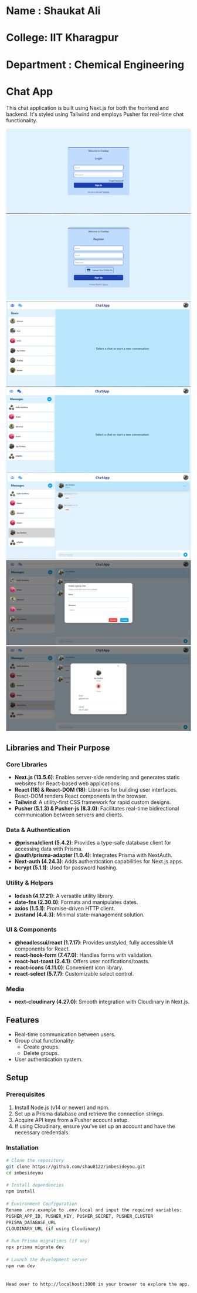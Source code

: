 
# Name : Shaukat Ali
# College: IIT Kharagpur
# Department : Chemical Engineering

# Chat App

This chat application is built using Next.js for both the frontend and backend. It's styled using Tailwind and employs Pusher for real-time chat functionality.

![Chat App Screenshot](./1%20(2).png)
![Chat App Screenshot](./2%20(2).png)
![Chat App Screenshot](./3%20(2).png)
![Chat App Screenshot](./4%20(2).png)
![Chat App Screenshot](./5.png)
![Chat App Screenshot](./6.png)
![Chat App Screenshot](./7.png)

## Libraries and Their Purpose

### Core Libraries
- **Next.js (13.5.6)**: Enables server-side rendering and generates static websites for React-based web applications.
- **React (18) & React-DOM (18)**: Libraries for building user interfaces. React-DOM renders React components in the browser.
- **Tailwind**: A utility-first CSS framework for rapid custom designs.
- **Pusher (5.1.3) & Pusher-js (8.3.0)**: Facilitates real-time bidirectional communication between servers and clients.

### Data & Authentication
- **@prisma/client (5.4.2)**: Provides a type-safe database client for accessing data with Prisma.
- **@auth/prisma-adapter (1.0.4)**: Integrates Prisma with NextAuth.
- **Next-auth (4.24.3)**: Adds authentication capabilities for Next.js apps.
- **bcrypt (5.1.1)**: Used for password hashing.

### Utility & Helpers
- **lodash (4.17.21)**: A versatile utility library.
- **date-fns (2.30.0)**: Formats and manipulates dates.
- **axios (1.5.1)**: Promise-driven HTTP client.
- **zustand (4.4.3)**: Minimal state-management solution.

### UI & Components
- **@headlessui/react (1.7.17)**: Provides unstyled, fully accessible UI components for React.
- **react-hook-form (7.47.0)**: Handles forms with validation.
- **react-hot-toast (2.4.1)**: Offers user notifications/toasts.
- **react-icons (4.11.0)**: Convenient icon library.
- **react-select (5.7.7)**: Customizable select control.

### Media
- **next-cloudinary (4.27.0)**: Smooth integration with Cloudinary in Next.js.

## Features
- Real-time communication between users.
- Group chat functionality:
  - Create groups.
  - Delete groups.
- User authentication system.

## Setup

### Prerequisites
1. Install Node.js (v14 or newer) and npm.
2. Set up a Prisma database and retrieve the connection strings.
3. Acquire API keys from a Pusher account setup.
4. If using Cloudinary, ensure you've set up an account and have the necessary credentials.

### Installation
```bash
# Clone the repository
git clone https://github.com/shau8122/imbesideyou.git
cd imbesideyou

# Install dependencies
npm install

# Environment Configuration
Rename .env.example to .env.local and input the required variables:
PUSHER_APP_ID, PUSHER_KEY, PUSHER_SECRET, PUSHER_CLUSTER
PRISMA_DATABASE_URL
CLOUDINARY_URL (if using Cloudinary)

# Run Prisma migrations (if any)
npx prisma migrate dev

# Launch the development server
npm run dev


Head over to http://localhost:3000 in your browser to explore the app.

